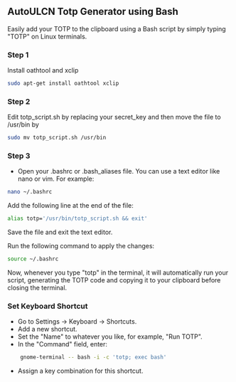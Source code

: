 ## AutoULCN Totp Generator using Bash

Easily add your TOTP to the clipboard using a Bash script by simply typing "TOTP" on Linux terminals.

### Step 1
Install oathtool and xclip
```bash
sudo apt-get install oathtool xclip
```

### Step 2
Edit totp_script.sh by replacing your secret_key and then move the file to /usr/bin by
```bash
sudo mv totp_script.sh /usr/bin
```

### Step 3
- Open your .bashrc or .bash_aliases file. You can use a text editor like nano or vim. For example:

```bash
nano ~/.bashrc
```
Add the following line at the end of the file:

```bash
alias totp='/usr/bin/totp_script.sh && exit'
```

Save the file and exit the text editor.

Run the following command to apply the changes:

```bash
source ~/.bashrc
```
Now, whenever you type "totp" in the terminal, it will automatically run your script, generating the TOTP code and copying it to your clipboard before closing the terminal.

### Set Keyboard Shortcut

- Go to Settings -> Keyboard -> Shortcuts.
- Add a new shortcut.
- Set the "Name" to whatever you like, for example, "Run TOTP".
- In the "Command" field, enter:
```bash
    gnome-terminal -- bash -i -c 'totp; exec bash'
```
- Assign a key combination for this shortcut.